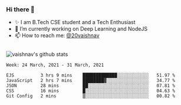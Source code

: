 ### Hi there 👋

<!--
**vaishnav-197/vaishnav-197** is a ✨ _special_ ✨ repository because its `README.md` (this file) appears on your GitHub profile.

Here are some ideas to get you started:
-->

- ✨ I am B.Tech CSE student and a Tech Enthusiast
- 🔭 I’m currently working on Deep Learning and NodeJS
- 📫 How to reach me: [@20vaishnav](https://twitter.com/20vaishnav)


<img src="https://github.com/vaishnav-197/vaishnav-197/blob/main/images/stat.svg" alt=""/>


![vaishnav's github stats](https://github-readme-stats.vercel.app/api?username=vaishnav-197&show_icons=true&theme=dark&count_private=true)


<!--START_SECTION:waka-->
```text
Week: 24 March, 2021 - 31 March, 2021

EJS          3 hrs 9 mins    █████████████░░░░░░░░░░░░   51.97 % 
JavaScript   2 hrs 7 mins    ████████▓░░░░░░░░░░░░░░░░   34.77 % 
JSON         28 mins         ██░░░░░░░░░░░░░░░░░░░░░░░   07.81 % 
CSS          16 mins         █░░░░░░░░░░░░░░░░░░░░░░░░   04.63 % 
Git Config   2 mins          ▒░░░░░░░░░░░░░░░░░░░░░░░░   00.82 % 
```
<!--END_SECTION:waka-->
